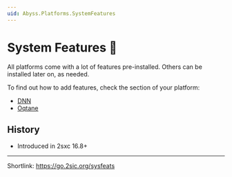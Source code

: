 ```yaml
---
uid: Abyss.Platforms.SystemFeatures
---
```


# System Features 🌟

All platforms come with a lot of features pre-installed.
Others can be installed later on, as needed.

To find out how to add features, check the section of your platform:

* [DNN](xref:Abyss.Platforms.Dnn.SystemFeatures)
* [Oqtane](xref:Abyss.Platforms.Oqtane.SystemFeatures)

## History

* Introduced in 2sxc 16.8+

---

Shortlink: <https://go.2sic.org/sysfeats>
